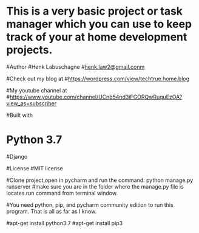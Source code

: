 # This is a very basic project or task manager which you can use to keep track of your at home development projects.

#Author
#Henk Labuschagne
#henk.law2@gmail.conm

#Check out my blog at 
#https://wordpress.com/view/techtrue.home.blog

#My youtube channel at
#https://www.youtube.com/channel/UCnb54nd3iFGORQwRuquEzOA?view_as=subscriber

#Built with
# Python 3.7
#Django

#License
#MIT license

#Clone project,open in pycharm and run the command: python manage.py runserver
#make sure you are in the folder where the manage.py file is locates.run command from terminal window.

#You need python, pip, and pycharm community edition to run this program. That is all as far as I know.

#apt-get install python3.7
#apt-get install pip3
